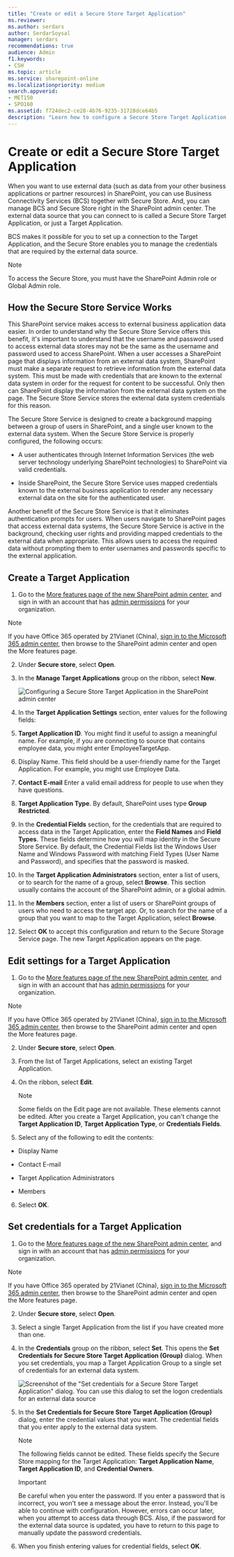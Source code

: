 ```yaml
---
title: "Create or edit a Secure Store Target Application"
ms.reviewer: 
ms.author: serdars
author: SerdarSoysal
manager: serdars
recommendations: true
audience: Admin
f1.keywords:
- CSH
ms.topic: article
ms.service: sharepoint-online
ms.localizationpriority: medium
search.appverid:
- MET150
- SPO160
ms.assetid: f724dec2-ce28-4b76-9235-31728dce64b5
description: "Learn how to configure a Secure Store Target Application, including application IDs and credentials for the external data source."
---
```


# Create or edit a Secure Store Target Application

When you want to use external data (such as data from your other business applications or partner resources) in SharePoint, you can use Business Connectivity Services (BCS) together with Secure Store. And, you can manage BCS and Secure Store right in the SharePoint admin center. The external data source that you can connect to is called a Secure Store Target Application, or just a Target Application. 
  
BCS makes it possible for you to set up a connection to the Target Application, and the Secure Store enables you to manage the credentials that are required by the external data source. 

>[!NOTE]
>To access the Secure Store, you must have the SharePoint Admin role or Global Admin role.
  
## How the Secure Store Service Works
<a name="__toc346879710"> </a>

This SharePoint service makes access to external business application data easier. In order to understand why the Secure Store Service offers this benefit, it's important to understand that the username and password used to access external data stores may not be the same as the username and password used to access SharePoint. When a user accesses a SharePoint page that displays information from an external data system, SharePoint must make a separate request to retrieve information from the external data system. This must be made with credentials that are known to the external data system in order for the request for content to be successful. Only then can SharePoint display the information from the external data system on the page. The Secure Store Service stores the external data system credentials for this reason.
  
The Secure Store Service is designed to create a background mapping between a group of users in SharePoint, and a single user known to the external data system. When the Secure Store Service is properly configured, the following occurs: 
  
- A user authenticates through Internet Information Services (the web server technology underlying SharePoint technologies) to SharePoint via valid credentials.
    
- Inside SharePoint, the Secure Store Service uses mapped credentials known to the external business application to render any necessary external data on the site for the authenticated user.
    
Another benefit of the Secure Store Service is that it eliminates authentication prompts for users. When users navigate to SharePoint pages that access external data systems, the Secure Store Service is active in the background, checking user rights and providing mapped credentials to the external data when appropriate. This allows users to access the required data without prompting them to enter usernames and passwords specific to the external application.
  
## Create a Target Application
<a name="__toc346879711"> </a>

1. Go to the [More features page of the new SharePoint admin center](https://admin.microsoft.com/sharepoint?page=classicfeatures&modern=true), and sign in with an account that has [admin permissions](./sharepoint-admin-role.md) for your organization.

>[!NOTE]
>If you have Office 365 operated by 21Vianet (China), [sign in to the Microsoft 365 admin center](https://go.microsoft.com/fwlink/p/?linkid=850627), then browse to the SharePoint admin center and open the More features page.
    
2. Under **Secure store**, select **Open**.
    
3. In the **Manage Target Applications** group on the ribbon, select **New**.
    
    ![Configuring a Secure Store Target Application in the SharePoint admin center](media/c3ba43ae-b8df-4b63-b187-9ce1bd6cb42f.png)
  
4. In the **Target Application Settings** section, enter values for the following fields: 
    
5. **Target Application ID**. You might find it useful to assign a meaningful name. For example, if you are connecting to source that contains employee data, you might enter EmployeeTargetApp. 
    
6. Display Name. This field should be a user-friendly name for the Target Application. For example, you might use Employee Data.
    
7. **Contact E-mail** Enter a valid email address for people to use when they have questions. 
    
8. **Target Application Type**. By default, SharePoint uses type **Group Restricted**. 
    
9. In the **Credential Fields** section, for the credentials that are required to access data in the Target Application, enter the **Field Names** and **Field Types**. These fields determine how you will map identity in the Secure Store Service. By default, the Credential Fields list the Windows User Name and Windows Password with matching Field Types (User Name and Password), and specifies that the password is masked. 
    
10. In the **Target Application Administrators** section, enter a list of users, or to search for the name of a group, select **Browse**. This section usually contains the account of the SharePoint admin, or a global admin. 
    
11. In the **Members** section, enter a list of users or SharePoint groups of users who need to access the target app. Or, to search for the name of a group that you want to map to the Target Application, select **Browse**. 
    
12. Select **OK** to accept this configuration and return to the Secure Storage Service page. The new Target Application appears on the page. 
    
## Edit settings for a Target Application
<a name="__toc346879712"> </a>

1. Go to the [More features page of the new SharePoint admin center](https://admin.microsoft.com/sharepoint?page=classicfeatures&modern=true), and sign in with an account that has [admin permissions](./sharepoint-admin-role.md) for your organization.

>[!NOTE]
>If you have Office 365 operated by 21Vianet (China), [sign in to the Microsoft 365 admin center](https://go.microsoft.com/fwlink/p/?linkid=850627), then browse to the SharePoint admin center and open the More features page.
    
2. Under **Secure store**, select **Open**.

3. From the list of Target Applications, select an existing Target Application.
    
4. On the ribbon, select **Edit**.
    
    > [!NOTE]
    >  Some fields on the Edit page are not available. These elements cannot be edited. After you create a Target Application, you can't change the **Target Application ID**, **Target Application Type**, or **Credentials Fields**. 
  
5. Select any of the following to edit the contents:
    
  - Display Name
    
  - Contact E-mail
    
  - Target Application Administrators
    
  - Members
    
6. Select **OK**.
    
## Set credentials for a Target Application
<a name="__toc346879713"> </a>

1. Go to the [More features page of the new SharePoint admin center](https://admin.microsoft.com/sharepoint?page=classicfeatures&modern=true), and sign in with an account that has [admin permissions](./sharepoint-admin-role.md) for your organization.

>[!NOTE]
>If you have Office 365 operated by 21Vianet (China), [sign in to the Microsoft 365 admin center](https://go.microsoft.com/fwlink/p/?linkid=850627), then browse to the SharePoint admin center and open the More features page.
    
2. Under **Secure store**, select **Open**.
  
3. Select a single Target Application from the list if you have created more than one.
    
4. In the **Credentials** group on the ribbon, select **Set**. This opens the **Set Credentials for Secure Store Target Application (Group)** dialog. When you set credentials, you map a Target Application Group to a single set of credentials for an external data system. 
    
    ![Screenshot of the "Set credentials for a Secure Store Target Application" dialog. You can use this dialog to set the logon credentials for an external data source](media/ca3584ac-34d5-431d-a803-a6888b3a451d.png)
  
5. In the **Set Credentials for Secure Store Target Application (Group)** dialog, enter the credential values that you want. The credential fields that you enter apply to the external data system. 
    
    > [!NOTE]
    >  The following fields cannot be edited. These fields specify the Secure Store mapping for the Target Application: **Target Application Name**, **Target Application ID**, and **Credential Owners**. 
  
    > [!IMPORTANT]
    >  Be careful when you enter the password. If you enter a password that is incorrect, you won't see a message about the error. Instead, you'll be able to continue with configuration. However, errors can occur later, when you attempt to access data through BCS. Also, if the password for the external data source is updated, you have to return to this page to manually update the password credentials. 
  
6. When you finish entering values for credential fields, select **OK**.